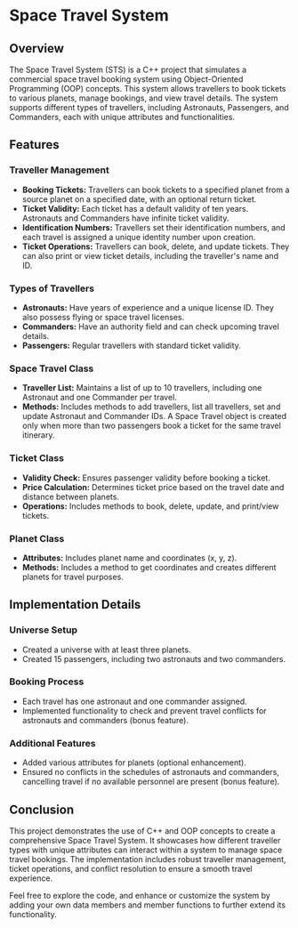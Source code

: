 # Space Travel System

## Overview

The Space Travel System (STS) is a C++ project that simulates a commercial space travel booking system using Object-Oriented Programming (OOP) concepts. This system allows travellers to book tickets to various planets, manage bookings, and view travel details. The system supports different types of travellers, including Astronauts, Passengers, and Commanders, each with unique attributes and functionalities.

## Features

### Traveller Management

- **Booking Tickets:** Travellers can book tickets to a specified planet from a source planet on a specified date, with an optional return ticket.
- **Ticket Validity:** Each ticket has a default validity of ten years. Astronauts and Commanders have infinite ticket validity.
- **Identification Numbers:** Travellers set their identification numbers, and each travel is assigned a unique identity number upon creation.
- **Ticket Operations:** Travellers can book, delete, and update tickets. They can also print or view ticket details, including the traveller's name and ID.

### Types of Travellers

- **Astronauts:** Have years of experience and a unique license ID. They also possess flying or space travel licenses.
- **Commanders:** Have an authority field and can check upcoming travel details.
- **Passengers:** Regular travellers with standard ticket validity.

### Space Travel Class

- **Traveller List:** Maintains a list of up to 10 travellers, including one Astronaut and one Commander per travel.
- **Methods:** Includes methods to add travellers, list all travellers, set and update Astronaut and Commander IDs. A Space Travel object is created only when more than two passengers book a ticket for the same travel itinerary.

### Ticket Class

- **Validity Check:** Ensures passenger validity before booking a ticket.
- **Price Calculation:** Determines ticket price based on the travel date and distance between planets.
- **Operations:** Includes methods to book, delete, update, and print/view tickets.

### Planet Class

- **Attributes:** Includes planet name and coordinates (x, y, z).
- **Methods:** Includes a method to get coordinates and creates different planets for travel purposes.

## Implementation Details

### Universe Setup

- Created a universe with at least three planets.
- Created 15 passengers, including two astronauts and two commanders.

### Booking Process

- Each travel has one astronaut and one commander assigned.
- Implemented functionality to check and prevent travel conflicts for astronauts and commanders (bonus feature).

### Additional Features

- Added various attributes for planets (optional enhancement).
- Ensured no conflicts in the schedules of astronauts and commanders, cancelling travel if no available personnel are present (bonus feature).

## Conclusion

This project demonstrates the use of C++ and OOP concepts to create a comprehensive Space Travel System. It showcases how different traveller types with unique attributes can interact within a system to manage space travel bookings. The implementation includes robust traveller management, ticket operations, and conflict resolution to ensure a smooth travel experience.

Feel free to explore the code, and enhance or customize the system by adding your own data members and member functions to further extend its functionality.

